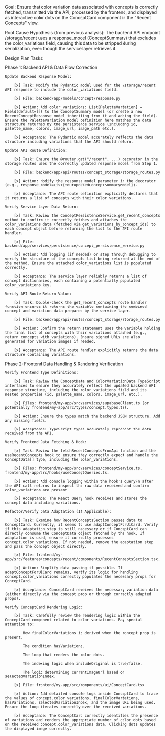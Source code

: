 Goal: Ensure that color variation data associated with concepts is correctly fetched, transmitted via the API, processed by the frontend, and displayed as interactive color dots on the ConceptCard component in the "Recent Concepts" view.

Root Cause Hypothesis (from previous analysis): The backend API endpoint /storage/recent uses a response_model (ConceptSummary) that excludes the color_variations field, causing this data to be stripped during serialization, even though the service layer retrieves it.

Design Plan Tasks:

Phase 1: Backend API & Data Flow Correction

    Update Backend Response Model:

        [x] Task: Modify the Pydantic model used for the /storage/recent API response to include the color_variations field.

        [x] File: backend/app/models/concept/response.py

        [x] Action: Add color_variations: List[PaletteVariation] = Field(default=[]) to the ConceptSummary model (or create a new RecentConceptResponse model inheriting from it and adding the field). Ensure the PaletteVariation model definition here matches the data structure returned by the persistence service (including id, palette_name, colors, image_url, image_path etc.).

        [x] Acceptance: The Pydantic model accurately reflects the data structure including variations that the API should return.

    Update API Route Definition:

        [x] Task: Ensure the @router.get("/recent", ...) decorator in the storage routes uses the correctly updated response model from Step 1.

        [x] File: backend/app/api/routes/concept_storage/storage_routes.py

        [x] Action: Modify the response_model parameter in the decorator (e.g., response_model=List[YourUpdatedConceptSummaryModel]).

        [x] Acceptance: The API route definition explicitly declares that it returns a list of concepts with their color variations.

    Verify Service Layer Data Return:

        [x] Task: Review the ConceptPersistenceService.get_recent_concepts method to confirm it correctly fetches and attaches the color_variations data (fetched via get_variations_by_concept_ids) to each concept object before returning the list to the API route handler.

        [x] File: backend/app/services/persistence/concept_persistence_service.py

        [x] Action: Add logging (if needed) or step through debugging to verify the structure of the concepts list being returned at the end of the method. Ensure the attached color_variations list is populated correctly.

        [x] Acceptance: The service layer reliably returns a list of concept dictionaries, each containing a potentially populated color_variations key.

    Verify API Route Return Value:

        [x] Task: Double-check the get_recent_concepts route handler function ensures it returns the variable containing the combined concept and variation data prepared by the service layer.

        [x] File: backend/app/api/routes/concept_storage/storage_routes.py

        [x] Action: Confirm the return statement uses the variable holding the final list of concepts with their variations attached (e.g., return concepts_with_variations). Ensure signed URLs are also generated for variation images if needed.

        [x] Acceptance: The API route handler explicitly returns the data structure containing variations.

Phase 2: Frontend Data Handling & Rendering Verification

    Verify Frontend Type Definitions:

        [x] Task: Review the ConceptData and ColorVariationData TypeScript interfaces to ensure they accurately reflect the updated backend API response structure, including the color_variations field and its nested properties (id, palette_name, colors, image_url, etc.).

        [x] Files: frontend/my-app/src/services/supabaseClient.ts (or potentially frontend/my-app/src/types/concept.types.ts).

        [x] Action: Ensure the types match the backend JSON structure. Add any missing fields.

        [x] Acceptance: TypeScript types accurately represent the data received from the API.

    Verify Frontend Data Fetching & Hook:

        [x] Task: Review the fetchRecentConceptsFromApi function and the useRecentConcepts hook to ensure they correctly expect and handle the ConceptData[] type, including the color_variations.

        [x] Files: frontend/my-app/src/services/conceptService.ts, frontend/my-app/src/hooks/useConceptQueries.ts.

        [x] Action: Add console logging within the hook's queryFn after the API call returns to inspect the raw data received and confirm color_variations are present.

        [x] Acceptance: The React Query hook receives and stores the concept data including variations.

    Refactor/Verify Data Adaptation (If Applicable):

        [x] Task: Examine how RecentConceptsSection passes data to ConceptCard. Currently, it seems to use adaptConceptForUiCard. Verify if this adaptation step is still necessary or if ConceptCard can directly consume the ConceptData object fetched by the hook. If adaptation is used, ensure it correctly processes concept.color_variations. If not needed, remove the adaptation step and pass the concept object directly.

        [x] File: frontend/my-app/src/features/concepts/recent/components/RecentConceptsSection.tsx.

        [x] Action: Simplify data passing if possible. If adaptConceptForUiCard remains, verify its logic for handling concept.color_variations correctly populates the necessary props for ConceptCard.

        [x] Acceptance: ConceptCard receives the necessary variation data (either directly via the concept prop or through correctly adapted props).

    Verify ConceptCard Rendering Logic:

        [x] Task: Carefully review the rendering logic within the ConceptCard component related to color variations. Pay special attention to:

            How finalColorVariations is derived when the concept prop is present.

            The condition hasVariations.

            The loop that renders the color dots.

            The indexing logic when includeOriginal is true/false.

            The logic determining currentImageUrl based on selectedVariationIndex.

        [x] File: frontend/my-app/src/components/ui/ConceptCard.tsx

        [x] Action: Add detailed console logs inside ConceptCard to trace the values of concept.color_variations, finalColorVariations, hasVariations, selectedVariationIndex, and the image URL being used. Ensure the loop iterates correctly over the received variations.

        [x] Acceptance: The ConceptCard correctly identifies the presence of variations and renders the appropriate number of color dots based on the received concept.color_variations data. Clicking dots updates the displayed image correctly.
